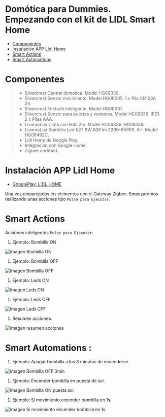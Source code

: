 
# Domótica para Dummies. Empezando con el kit de LIDL Smart Home

- [Componentes](#markdown-header-componentes)
- [Instalación APP Lidl Home](#markdown-header-instalacion-app-lidl-home)
- [Smart Actions](#markdown-header-smart-actions)
- [Smart Automations](#markdown-header-smart-automations)


# Componentes  

> - Silvercrest Central domotica. Model HG06339.
> - Silvercrest Sensor movimiento. Model HG06335. 1 x Pila CR123A 3V.
> - Silvercrest Enchufe inteligente. Model HG06337.
> - Silvercrest Sensor para puertas y ventanas. Model HG06336. IP21. 2 x Pilas AAA.
> - LivarnoLux Cinta con leds 2m. Model HG06336. HG06336.
> - LivarnoLux Bombilla Led E27 9W 806 lm 2200-6500K. A+. Model HG06492C.
> - Lidl Home de Google Play.
> - Integración con Google Home.
> - Zigbee certified.

# Instalación APP Lidl Home

- [GooglePlay: LIDL HOME](https://play.google.com/store/apps/details?id=com.lidlhome.smart&hl=en)

Una vez emparejados los elementos con el Gateway Zigbee. Empezaremos realizando unas acciones tipo `Pulse para Ejecutar`.

# Smart Actions

Acciones inteligentes `Pulse para Ejecutar`:

1. Ejemplo: Bombilla ON

![Imagen Bombilla ON](./bombilla_on.png)

1. Ejemplo: Bombilla OFF

![Imagen Bombilla OFF](./bombilla_off.png)

1. Ejemplo: Leds ON

![Imagen Leds ON](./leds_on.png)

1. Ejemplo: Leds OFF

![Imagen Leds OFF](./leds_off.png)

1. Resumen acciones.

![Imagen resumen acciones](./pulse_para_ejectuar.png)

# Smart Automations :

1. Ejemplo: Apagar bombilla a los 3 minutos de encenderse.

![Imagen Bombilla OFF 3min](./bombilla_off_3min.png)

1. Ejemplo: Encender bombilla en puesta de sol.

![Imagen Bombilla ON puesta sol](./bombilla_on_puesta_sol.png)

1. Ejemplo: Si movimiento encender bombilla en 1s.

![Imagen Si movimiento encender bombilla en 1s](./bombilla_on_pir.png)




